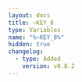 ```yaml
---
layout: docs
title: ~KEY_8
type: Variables
name: "%~KEY_8%"
hidden: true
changelog:
  - type: Added
    version: v0.8.2
---
```

